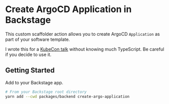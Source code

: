 # Create ArgoCD Application in Backstage

This custom scaffolder action allows you to create ArgoCD `Application` as part
of your software template.

I wrote this for a [KubeCon talk](https://kccncna2022.sched.com/event/b0d8e5d397fe9a2e61ff0434524d3af2) without knowing much TypeScript. Be careful if
you decide to use it.

## Getting Started

Add to your Backstage app.
```bash
# From your Backstage root directory
yarn add --cwd packages/backend create-argo-application
```